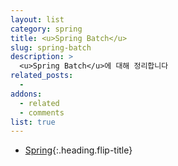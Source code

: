 ```yaml
---
layout: list
category: spring
title: <u>Spring Batch</u>
slug: spring-batch
description: >
  <u>Spring Batch</u>에 대해 정리합니다 
related_posts:
  -
addons:
  - related
  - comments
list: true
---
```


* [Spring]{:.heading.flip-title}

[Spring]: /spring/
